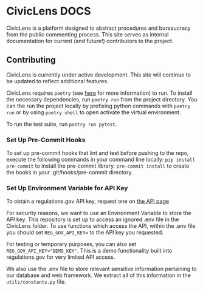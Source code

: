 
CivicLens DOCS
==================

CivicLens is a platform designed to abstract procedures and bureaucracy from the public commenting process. This site serves as internal documentation for current (and future!) contributors to the project.


## Contributing

CivicLens is currently under active development. This site will continue to be updated to reflect additional features.

CivicLens requires `poetry` (see [here](https://python-poetry.org/) for more information) to run. To install the necessary dependencies, run `poetry run` from the project directory. You can the run the project locally by prefixing python commands with `poetry run` or by using `poetry shell` to open activate the virtual environment.

To run the test suite, run `poetry run pytest`.

### Set Up Pre-Commit Hooks
To set up pre-commit hooks that lint and test before pushing to the repo, execute the following commands in your command line locally:
`pip install pre-commit` to install the pre-commit library.
`pre-commit install` to create the hooks in your .git/hooks/pre-commit directory.

### Set Up Environment Variable for API Key
To obtain a regulations.gov API key, request one on [the API page](https://open.gsa.gov/api/regulationsgov/#getting-started)

For security reasons, we want to use an Environment Variable to store the API key. This repository is set up to access an ignored .env file in the CivicLens folder. To use functions which access the API, within the .env file you should set ```REG_GOV_API_KEY=``` to the API key you requested.

For testing or temporary purposes, you can also set ```REG_GOV_API_KEY="DEMO_KEY"```. This is a demo functionality built into regulations.gov for very limited API access.

We also use the .env file to store relevant sensitive information pertaining to our database and web framework. We extract all of this information in the ```utils/constants.py``` file.
